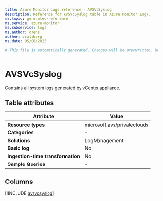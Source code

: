 ```yaml
---
title: Azure Monitor Logs reference - AVSVcSyslog
description: Reference for AVSVcSyslog table in Azure Monitor Logs.
ms.topic: generated-reference
ms.service: azure-monitor
ms.subservice: logs
ms.author: orens
author: osalzberg
ms.date: 05/06/2025

# This file is automatically generated. Changes will be overwritten. Do not change this file directly.
---
```


# AVSVcSyslog

Contains all system logs generated by vCenter appliance.


## Table attributes

|Attribute|Value|
|---|---|
|**Resource types**|microsoft.avs/privateclouds|
|**Categories**|-|
|**Solutions**| LogManagement|
|**Basic log**|No|
|**Ingestion-time transformation**|No|
|**Sample Queries**|-|



## Columns
  
[!INCLUDE [avsvcsyslog](~/reusable-content/ce-skilling/azure/includes/azure-monitor/reference/tables/avsvcsyslog-include.md)]
